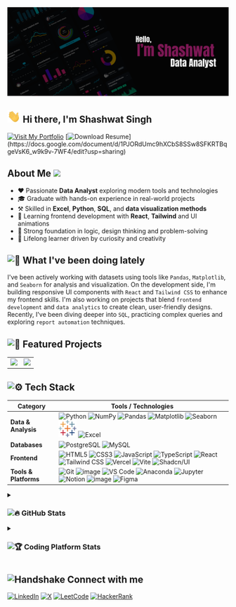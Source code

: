 <div align="center">
  <img src="https://github.com/ShashwatAnalyst/ShashwatAnalyst/blob/main/Untitled%20(15).png?raw=true" alt="Data Analyst"/> 
</div>

<div>

<h2>
  <img src="https://raw.githubusercontent.com/ABSphreak/ABSphreak/master/gifs/Hi.gif" width="30px">  
  Hi there, I'm Shashwat Singh
</h2>

[![Visit My Portfolio](https://img.shields.io/badge/Visit-Portfolio-000000?style=for-the-badge&logo=globe&logoColor=white)](https://www.shashwatanalyst.online/)
[![Download Resume](https://img.shields.io/badge/Resume-Shashwat_(Data_Analyst)-000000?style=for-the-badge&logo=file&logoColor=white)](https://docs.google.com/document/d/1PJORdUmc9hXCbS8SSw8SFKRTBqgeVsK6_w9k9v-7WF4/edit?usp=sharing)



## About Me <img src="https://media.giphy.com/media/VgCDAzcKvsR6OM0uWg/giphy.gif" width="50">

- ❤️ Passionate **Data Analyst** exploring modern tools and technologies  
- 🎓 Graduate with hands-on experience in real-world projects  
- ⚒️ Skilled in **Excel**, **Python**, **SQL**, and **data visualization methods**  
- 🔰 Learning frontend development with **React**, **Tailwind** and UI animations  
- 🧩 Strong foundation in logic, design thinking and problem-solving  
- 🔮 Lifelong learner driven by curiosity and creativity  

<h2> <picture>
  <source srcset="https://fonts.gstatic.com/s/e/notoemoji/latest/1f680/512.webp" type="image/webp">
  <img src="https://fonts.gstatic.com/s/e/notoemoji/latest/1f680/512.gif" alt="🚀" width="25" height="25">
</picture> What I've been doing lately </h2>

I've been actively working with datasets using tools like `Pandas`, `Matplotlib`, and `Seaborn` for analysis and visualization. On the development side, I'm building responsive UI components with `React` and `Tailwind CSS` to enhance my frontend skills.
I'm also working on projects that blend `frontend development` and `data analytics` to create clean, user-friendly designs. Recently, I've been diving deeper into `SQL`, practicing complex queries and exploring `report automation` techniques.

<h2><strong><picture>
  <source srcset="https://fonts.gstatic.com/s/e/notoemoji/latest/1f3af/512.webp" type="image/webp">
  <img src="https://fonts.gstatic.com/s/e/notoemoji/latest/1f3af/512.gif" alt="🎯" width="25" height="25">
</picture> Featured Projects</strong><br></h2>

<table>
  <tr>
    <td align="center">
      <a href="https://github.com/shashwatanalyst/Automated-Reporting-System" target="_blank">
        <img src="https://github-readme-stats.vercel.app/api/pin/?username=shashwatanalyst&repo=Automated-Reporting-System&theme=dark&bg_color=000000&cache_seconds=1" width="100%"/>
      </a>
    </td>
    <td align="center">
      <a href="https://github.com/shashwatanalyst/Sales-Analysis-Project" target="_blank">
        <img src="https://github-readme-stats.vercel.app/api/pin/?username=shashwatanalyst&repo=Sales-Analysis-Project&theme=dark&bg_color=000000&cache_seconds=1" width="100%"/>
      </a>
    </td>
  </tr>
</table>

<h2><strong><picture>
  <source srcset="https://fonts.gstatic.com/s/e/notoemoji/latest/2699_fe0f/512.webp" type="image/webp">
  <img src="https://fonts.gstatic.com/s/e/notoemoji/latest/2699_fe0f/512.gif" alt="⚙" width="25" height="25">
</picture> Tech Stack</strong><br></h2>


<div align="center">

| Category              | Tools / Technologies |
|-----------------------|----------------------|
| **Data & Analysis** | <img src="https://cdn.jsdelivr.net/gh/devicons/devicon/icons/python/python-original.svg" width="40" title="Python"/> <img src="https://cdn.jsdelivr.net/gh/devicons/devicon/icons/numpy/numpy-original.svg" width="40" title="NumPy"/> <img src="https://cdn.jsdelivr.net/gh/devicons/devicon/icons/pandas/pandas-original.svg" width="40" title="Pandas"/> <img src="https://upload.wikimedia.org/wikipedia/commons/8/84/Matplotlib_icon.svg" width="40" title="Matplotlib"/> <img src="https://seaborn.pydata.org/_static/logo-mark-lightbg.svg" width="40" title="Seaborn"/> <img src="https://raw.githubusercontent.com/mrankitgupta/mrankitgupta/a768d6bf0a001f03327578ae12f8867e4056cbaf/tableau-software.svg" alt="tableau" width="40" /> <img src="https://img.icons8.com/color/48/microsoft-excel-2019--v1.png" width="40" title="Excel"/> |
| **Databases**       | <img src="https://cdn.jsdelivr.net/gh/devicons/devicon/icons/postgresql/postgresql-original.svg" width="40" title="PostgreSQL"/> <img src="https://cdn.jsdelivr.net/gh/devicons/devicon/icons/mysql/mysql-original.svg" width="40" title="MySQL"/> |
| **Frontend**        | <img src="https://cdn.jsdelivr.net/gh/devicons/devicon/icons/html5/html5-original.svg" width="40" title="HTML5"/> <img src="https://cdn.jsdelivr.net/gh/devicons/devicon/icons/css3/css3-original.svg" width="40" title="CSS3"/> <img src="https://cdn.jsdelivr.net/gh/devicons/devicon/icons/javascript/javascript-original.svg" width="40" title="JavaScript"/> <img src="https://cdn.jsdelivr.net/gh/devicons/devicon/icons/typescript/typescript-original.svg" width="40" title="TypeScript"/> <img src="https://cdn.jsdelivr.net/gh/devicons/devicon/icons/react/react-original.svg" width="40" title="React"/> <img src="https://cdn.jsdelivr.net/gh/devicons/devicon/icons/tailwindcss/tailwindcss-original.svg" width="40" title="Tailwind CSS"/> <img src="https://cdn.jsdelivr.net/gh/devicons/devicon/icons/vercel/vercel-original.svg" width="40" title="Vercel"/> <img src="https://cdn.jsdelivr.net/gh/devicons/devicon/icons/vitejs/vitejs-original.svg" width="40" title="Vite"/> <img src="https://ui.shadcn.com/favicon.ico" width="40" title="Shadcn/UI"/> |
| **Tools & Platforms**| <img src="https://cdn.jsdelivr.net/gh/devicons/devicon/icons/git/git-original.svg" width="40" title="Git"/> <img width="40" alt="image" src="https://github.com/user-attachments/assets/efb3b12e-e573-4160-bf13-9e912fad33b7" /> <img src="https://cdn.jsdelivr.net/gh/devicons/devicon/icons/vscode/vscode-original.svg" width="40" title="VS Code"/>  <img src="https://cdn.jsdelivr.net/gh/devicons/devicon/icons/anaconda/anaconda-original.svg" width="40" title="Anaconda"/> <img src="https://cdn.jsdelivr.net/gh/devicons/devicon/icons/jupyter/jupyter-original.svg" width="40" title="Jupyter"/> <img src="https://cdn.jsdelivr.net/gh/devicons/devicon@latest/icons/notion/notion-original.svg" width="40"  title="Notion"/> <img width="50" alt="image" src="https://github.com/user-attachments/assets/9aa0984c-4409-46ee-9a61-9fd364782ab1" /> <img src="https://cdn.jsdelivr.net/gh/devicons/devicon/icons/figma/figma-original.svg" width="40" title="Figma"/>|

</div>





<details>
  <summary><h3><picture> <source srcset="https://fonts.gstatic.com/s/e/notoemoji/latest/1f525/512.webp" type="image/webp"> <img src="https://fonts.gstatic.com/s/e/notoemoji/latest/1f525/512.gif" alt="🔥" width="25" height="25"> </picture> GitHub Stats</h3></summary>

<table>
  <tr>
    <td align="center"><img src="https://streak-stats.vercel.app/api?user=shashwatanalyst&theme=react&hide_border=true&background=00000000" width="100%"/></td>
    <td align="center"><img src="https://github-readme-stats.vercel.app/api/top-langs/?username=shashwatanalyst&hide_progress=true&theme=react&hide_border=true&bg_color=00000000" width="100%"/></td>
    <td align="center"><img src="https://github-readme-stats.vercel.app/api?username=shashwatanalyst&show_icons=true&theme=react&hide_border=true&bg_color=00000000" width="100%"/></td>
  </tr>
  <tr>
    <td colspan="3" align="center">
      <strong>Contribution Graph</strong><br>
      <img src="https://github-readme-activity-graph.vercel.app/graph?username=shashwatanalyst&theme=react&hide_border=true&area=true&hide_title=true&bg_color=00000000" width="100%"/>
    </td>
  </tr>
  <tr>
    <td colspan="3" align="center">
      <strong>Contribution Heatmap</strong><br>
      <picture>
        <source media="(prefers-color-scheme: dark)" srcset="https://raw.githubusercontent.com/shashwatanalyst/shashwatanalyst/output/github-contribution-grid-snake-dark.svg" />
        <source media="(prefers-color-scheme: light)" srcset="https://raw.githubusercontent.com/shashwatanalyst/shashwatanalyst/output/github-contribution-grid-snake.svg" />
        <img alt="GitHub contribution heatmap" src="https://raw.githubusercontent.com/shashwatanalyst/shashwatanalyst/output/github-contribution-grid-snake.svg" />
      </picture>
    </td>
  </tr>
</table>

</details>

<details>
  <summary><h3><picture> <source srcset="https://fonts.gstatic.com/s/e/notoemoji/latest/1f3c6/512.webp" type="image/webp"> <img src="https://fonts.gstatic.com/s/e/notoemoji/latest/1f3c6/512.gif" alt="🏆" width="25" height="25"> </picture> Coding Platform Stats</h3></summary>

<!-- LeetCode Table -->
<table align="center" width="450px" >
  <tr colspan="2">    
    <th align="center" colspan="2">LeetCode</th>    
  </tr>    
  <tr>    
    <td align="center" colspan="2">    
      <img src="https://leetcard.jacoblin.cool/fclDlbfku9?theme=radical&ext=contest&animation=true&font=monospace&ext=heatmap" width="100%" alt="LeetCode Profile Card for Shashwat"/>    
    </td>    
  </tr> 
    <tr>    
    <th align="center" colspan="2">HackerRank</th>    
  </tr>    
  <tr>    
    <td align="center">    
      <a href="https://www.hackerrank.com/profile/shashwat98k" target="_blank">    
        <img src="https://github.com/itsshashwatsingh/itsshashwatsingh/blob/main/Screenshot_2025-07-19_162031-removebg-preview.png?raw=true" width="90px" alt="HackerRank Python Badge"/>    
      </a>    
    </td>    
    <td align="center">    
      <a href="https://www.hackerrank.com/profile/shashwat98k" target="_blank">    
        <img src="https://github.com/ShashwatAnalyst/ShashwatAnalyst/blob/main/Screenshot_2025-08-05_004002-removebg-preview.png?raw=true" width="100px" alt="HackerRank SQL Badge"/>    
      </a>    
    </td>    
  </tr>  
</table>

</details>



## <img src="https://user-images.githubusercontent.com/74038190/216112957-034e1f8b-5468-4857-8512-9cd2bac35bb6.png" alt="Handshake" width="30" /> Connect with me

[![LinkedIn](https://img.shields.io/badge/LinkedIn-0077B5?style=for-the-badge&logo=linkedin&logoColor=white)](https://www.linkedin.com/in/shashwat-singh-bb2730357/)
[![X](https://img.shields.io/badge/X-000000?style=for-the-badge&logo=x&logoColor=white)](https://x.com/ShashwatSi48402)
[![LeetCode](https://img.shields.io/badge/LeetCode-FFA116?style=for-the-badge&logo=LeetCode&logoColor=black)](https://leetcode.com/u/fclDlbfku9/)
[![HackerRank](https://img.shields.io/badge/Hackerrank-217346?style=for-the-badge&logo=HackerRank&logoColor=white)](https://www.hackerrank.com/profile/shashwat98k)





